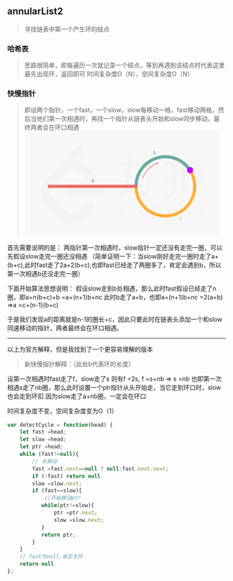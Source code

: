 ## annularList2
> 寻找链表中第一个产生环的结点

### 哈希表
> 思路很简单，即每遍历一次就记录一个结点，等到再遇到该结点时代表这里最先出现环，返回即可
> 时间复杂度O（N），空间复杂度O（N）

### 快慢指针
> 即设两个指针，一个fast，一个slow，slow每移动一格，fast移动两格，然后当他们第一次相遇时，再找一个指针从链表头开始和slow同步移动，最终两者会在环口相遇
![](./img/annularList.png)

首先需要说明的是：
两指针第一次相遇时，slow指针一定还没有走完一圈，可以先假设slow走完一圈还没相遇
（简单证明一下：当slow刚好走完一圈时走了a+(b+c),此时fast走了2a+2(b+c),也即fast已经走了两圈多了，肯定会遇到b，所以第一次相遇b还没走完一圈）

下面开始算法思想说明：
假设slow走到b处相遇，那么此时fast假设已经走了n圈，即a+n(b+c)+b =a+(n+1)b+nc
此时b走了a+b，也即a+(n+1)b+nc =2(a+b) =>a =c+(n-1)(b+c)

于是我们发现a的距离就是n-1的圈长+c，因此只要此时在链表头添加一个和slow同速移动的指针，两者最终会在环口相遇。

---
以上为官方解释，但是我找到了一个更容易理解的版本
> 新快慢指针解释：（此处b代表环的长度）

设第一次相遇时fast走了f，slow走了s
则有f =2s, f =s+nb => s =nb
也即第一次相遇s走了nb圈，那么此时设置一个ptr指针从头开始走，当它走到环口时，slow也会走到环扣
因为slow走了a+nb圈，一定会在环口

时间复杂度不变，空间复杂度变为O（1）
```javascript
var detectCycle = function(head) {
    let fast =head;
    let slow =head;
    let ptr =head;
    while (fast!=null){
        // 先移动
        fast =fast.next==null ? null:fast.next.next;
        if (!fast) return null
        slow =slow.next;
        if (fast==slow){
            //开始移动ptr
           while(ptr!=slow){
               ptr =ptr.next;
               slow =slow.next;
           }
           return ptr;
        }
    }
    // fast为null,肯定无环
    return null
};
```